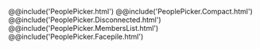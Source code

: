 @@include('PeoplePicker.html')
@@include('PeoplePicker.Compact.html')
@@include('PeoplePicker.Disconnected.html')
@@include('PeoplePicker.MembersList.html')
@@include('PeoplePicker.Facepile.html')